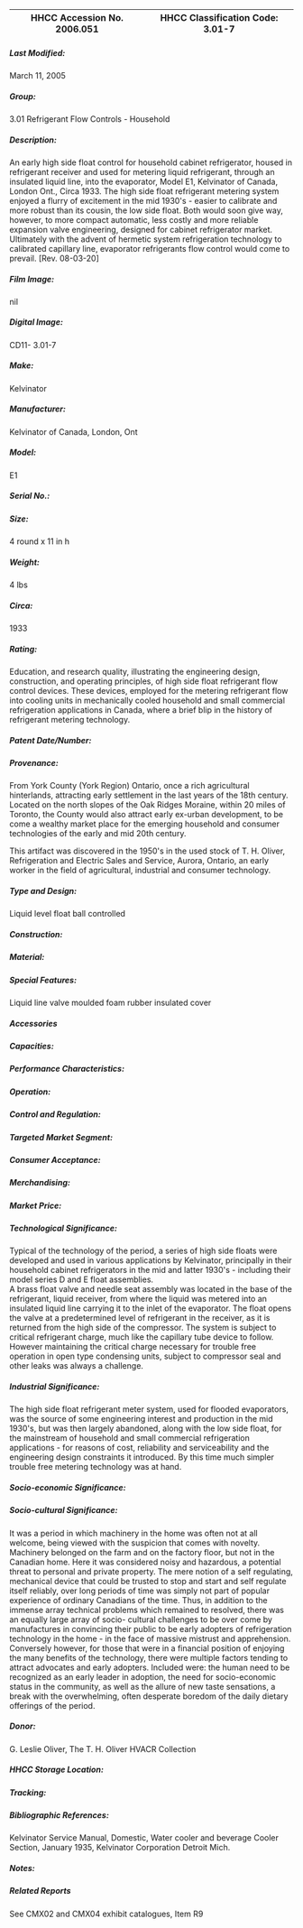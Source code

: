 | **HHCC Accession No. 2006.051** |**HHCC Classification Code:  3.01-7**|
| ----------- | ----------- |

##### Last Modified:
March 11, 2005

##### Group:
3.01 Refrigerant Flow Controls - Household

##### Description:
An early high side float control for household cabinet refrigerator, housed in refrigerant receiver and used for metering liquid refrigerant, through an insulated liquid line, into the  evaporator, Model E1, Kelvinator of Canada, London Ont., Circa 1933. 
The high side float refrigerant metering system enjoyed a flurry of excitement in the mid 1930's - easier to calibrate and more robust than its cousin, the low side float. Both would soon give way, however, to more compact automatic, less costly and more reliable   expansion valve engineering, designed for cabinet refrigerator market. Ultimately with the advent of hermetic system refrigeration technology to calibrated capillary line, evaporator refrigerants flow control would come to prevail. [Rev. 08-03-20]

##### Film Image:
nil

##### Digital Image:
CD11- 3.01-7

##### Make:
Kelvinator

##### Manufacturer:
Kelvinator of Canada, London, Ont

##### Model:
E1

##### Serial No.:


##### Size:
4 round x 11 in h

##### Weight:
4 lbs

##### Circa:
1933

##### Rating:
Education, and research quality, illustrating the engineering design, construction, and operating principles, of high side float refrigerant flow control devices. These devices, employed for the metering refrigerant flow into cooling units in mechanically cooled household and small commercial refrigeration applications in Canada, where a brief blip in the history of refrigerant metering technology.

##### Patent Date/Number:


##### Provenance:
From York County (York Region) Ontario, once a rich agricultural hinterlands, attracting early settlement in the last years of the 18th century. Located on the north slopes of the Oak Ridges Moraine, within 20 miles of Toronto, the County would also attract early ex-urban development, to be come a wealthy market place for the emerging household and consumer technologies of the early and mid 20th century. 

This artifact was discovered in the 1950's in the used stock of T. H. Oliver, Refrigeration and Electric Sales and Service, Aurora, Ontario, an early worker in the field of agricultural, industrial and consumer technology.

##### Type and Design:
Liquid level float ball controlled

##### Construction:


##### Material:


##### Special Features:
Liquid line valve moulded foam rubber insulated cover

##### Accessories


##### Capacities:


##### Performance Characteristics:


##### Operation:


##### Control and Regulation:


##### Targeted Market Segment:


##### Consumer Acceptance:


##### Merchandising:


##### Market Price:


##### Technological Significance:
Typical of the technology of the period, a series of high side floats were developed and used in various applications by Kelvinator, principally in their household cabinet refrigerators in the mid and latter 1930's - including their model series D and E float assemblies.  
A brass float valve and needle seat assembly was located in the base of the refrigerant, liquid receiver, from where the liquid was metered into an insulated liquid line carrying it to the inlet of the evaporator. The float opens the valve at a predetermined level of refrigerant in the receiver, as it is returned from the high side of the compressor.
The system is subject to critical refrigerant charge, much like the capillary tube device to follow. However maintaining the critical charge necessary for trouble free operation in open type condensing units, subject to compressor seal and other leaks was always a challenge.

##### Industrial Significance:
The high side float refrigerant meter system, used for flooded evaporators, was the source of some engineering interest and production in the mid 1930's, but was then largely abandoned, along with the low side float, for the mainstream of household and small commercial refrigeration applications - for reasons of cost, reliability and serviceability and the engineering design constraints it introduced. By this time much simpler trouble free metering technology was at hand.

##### Socio-economic Significance:


##### Socio-cultural Significance:
It was a period in which machinery in the home was often not at all welcome, being viewed with the suspicion that comes with novelty. Machinery belonged on the farm and on the factory floor, but not in the Canadian home. Here it was considered noisy and hazardous, a potential threat to personal and private property.
The mere notion of a self regulating, mechanical device that could be trusted to stop and start and self regulate itself reliably, over long periods of time was simply not part of popular experience of ordinary Canadians of the time. 
Thus, in addition to the immense array technical problems which remained to resolved, there was an equally large array of socio- cultural challenges to be over come by manufactures in convincing their public to be early adopters of refrigeration technology in the home - in the face of massive mistrust and apprehension. 
Conversely however, for those that were in a financial position of enjoying the many benefits of the technology, there were multiple factors tending to attract advocates and early adopters. Included were: the human need to be recognized as an early leader in adoption, the need for socio-economic status in the community, as well as the allure of new taste sensations, a break with the overwhelming, often desperate boredom of the daily dietary offerings of the period.

##### Donor:
G. Leslie Oliver, The T. H. Oliver HVACR Collection

##### HHCC Storage Location:


##### Tracking:


##### Bibliographic References:
Kelvinator Service Manual, Domestic, Water cooler and beverage Cooler Section, January 1935, Kelvinator Corporation Detroit Mich.

##### Notes:


##### Related Reports
See CMX02 and CMX04 exhibit catalogues, Item R9
